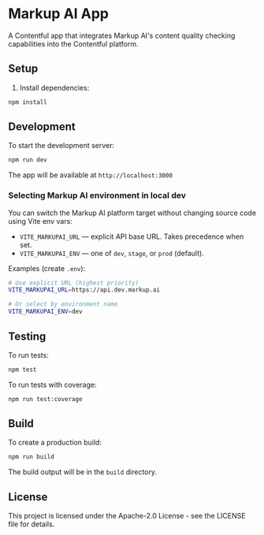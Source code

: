 # Markup AI App

A Contentful app that integrates Markup AI's content quality checking capabilities into the Contentful platform.

## Setup

1. Install dependencies:

```bash
npm install
```

## Development

To start the development server:

```bash
npm run dev
```

The app will be available at `http://localhost:3000`

### Selecting Markup AI environment in local dev

You can switch the Markup AI platform target without changing source code using Vite env vars:

- `VITE_MARKUPAI_URL` — explicit API base URL. Takes precedence when set.
- `VITE_MARKUPAI_ENV` — one of `dev`, `stage`, or `prod` (default).

Examples (create `.env`):

```bash
# Use explicit URL (highest priority)
VITE_MARKUPAI_URL=https://api.dev.markup.ai

# Or select by environment name
VITE_MARKUPAI_ENV=dev
```

## Testing

To run tests:

```bash
npm test
```

To run tests with coverage:

```bash
npm run test:coverage
```

## Build

To create a production build:

```bash
npm run build
```

The build output will be in the `build` directory.

## License

This project is licensed under the Apache-2.0 License - see the LICENSE file for details.
